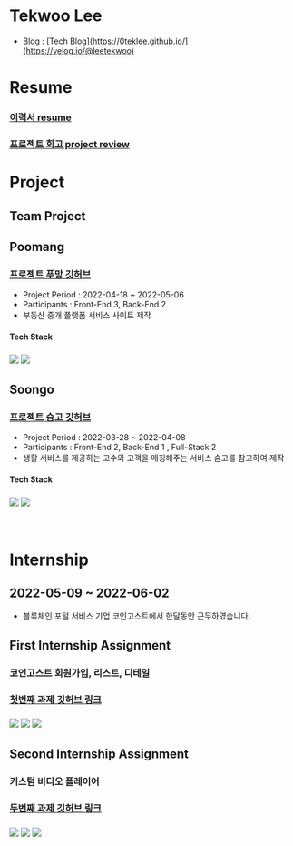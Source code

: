 # Tekwoo Lee
- Blog : [Tech Blog](https://0teklee.github.io/](https://velog.io/@leetekwoo)

# Resume

### [이력서 resume](https://short-agreement-80a.notion.site/973d2eecb6de4b739edd55f1ed689efc)
### [프로젝트 회고 project review](https://short-agreement-80a.notion.site/a804940141cb48e68ed85c1fc7f70f00)

# Project

## Team Project

## Poomang

### [프로젝트 푸망 깃허브](https://github.com/0teklee/Poomuh-front)

- Project Period : 2022-04-18 ~ 2022-05-06
- Participants : Front-End 3, Back-End 2
- 부동산 중개 플랫폼 서비스 사이트 제작

#### Tech Stack
### <img src="https://img.shields.io/badge/JavaScript-F7DF1E?style=flatsquare&logo=Javascript&logoColor=white"> <img src="https://img.shields.io/badge/React-61dafb?style=flatsquare&logo=React&logoColor=white">


## Soongo

### [프로젝트 숭고 깃허브](https://github.com/0teklee/soongo-project-front)

- Project Period : 2022-03-28 ~ 2022-04-08
- Participants : Front-End 2, Back-End 1 , Full-Stack 2
- 생활 서비스를 제공하는 고수와 고객을 매칭해주는 서비스 숨고를 참고하여 제작

#### Tech Stack
### <img src="https://img.shields.io/badge/JavaScript-F7DF1E?style=flatsquare&logo=Javascript&logoColor=white"> <img src="https://img.shields.io/badge/React-61dafb?style=flatsquare&logo=React&logoColor=white">

<br/>

# Internship 
## 2022-05-09 ~ 2022-06-02  
- 블록체인 포털 서비스 기업 코인고스트에서 한달동안 근무하였습니다.

## First Internship Assignment
### 코인고스트 회원가입, 리스트, 디테일
### [첫번째 과제 깃허브 링크](https://github.com/0teklee/Internship-project-01)
### <img src="https://img.shields.io/badge/React-61dafb?style=flatsquare&logo=React&logoColor=white"> <img src="https://img.shields.io/badge/TypeScript-3178C6?style=flatsquare&logo=TypeScript&logoColor=white"> <img src="https://img.shields.io/badge/Next.js-000000?style=flatsquare&logo=Next.js&logoColor=white">

## Second Internship Assignment
### 커스텀 비디오 플레이어
### [두번째 과제 깃허브 링크](https://github.com/0teklee/CustomVideoPlayer)
### <img src="https://img.shields.io/badge/React-61dafb?style=flatsquare&logo=React&logoColor=white"> <img src="https://img.shields.io/badge/TypeScript-3178C6?style=flatsquare&logo=TypeScript&logoColor=white"> <img src="https://img.shields.io/badge/Next.js-000000?style=flatsquare&logo=Next.js&logoColor=white">



